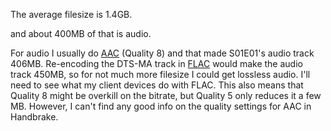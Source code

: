 The average filesize is 1.4GB.

and about 400MB of that is audio.

For audio I usually do [AAC](https://infogalactic.com/info/Advanced_Audio_Coding) (Quality 8) and that made S01E01's audio track 406MB. Re-encoding the DTS-MA track in [FLAC](https://infogalactic.com/info/FLAC) would make the audio track 450MB, so for not much more filesize I could get lossless audio. I'll need to see what my client devices do with FLAC. This also means that Quality 8 might be overkill on the bitrate, but Quality 5 only reduces it a few MB. However, I can't find any good info on the quality settings for AAC in Handbrake.
